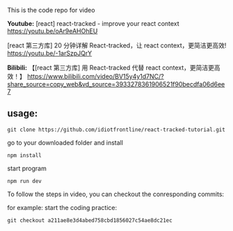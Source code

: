 This is the code repo for video

**Youtube:**
[react] react-tracked - improve your react context
https://youtu.be/oAr9eAHOhEU

[react 第三方库] 20 分钟详解 React-tracked，让 react context，更简洁更高效!
https://youtu.be/-1arSzpJQrY

**Bilibili:**
【[react 第三方库] 用 React-tracked 代替 react context，更简洁更高效！】
https://www.bilibili.com/video/BV15y4y1d7NC/?share_source=copy_web&vd_source=3933278361906521f90becdfa06d6ee7

## usage:

```
git clone https://github.com/idiotfrontline/react-tracked-tutorial.git
```

go to your downloaded folder and install

```
npm install
```

start program

```
npm run dev
```

To follow the steps in video, you can checkout the conresponding commits:

for example: start the coding practice:

```
git checkout a211ae8e3d4abed758cbd1856027c54ae8dc21ec
```
